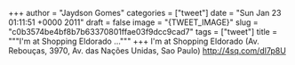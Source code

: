 
+++
author = "Jaydson Gomes"
categories = ["tweet"]
date = "Sun Jan 23 01:11:51 +0000 2011"
draft = false
image = "{TWEET_IMAGE}"
slug = "c0b3574be4bf8b7b63370801ffae03f9dcc9cad7"
tags = ["tweet"]
title = """I'm at Shopping Eldorado ..."""
+++
I'm at Shopping Eldorado (Av. Rebouças, 3970, Av. das Nações Unidas, Sao Paulo) http://4sq.com/dI7p8U
